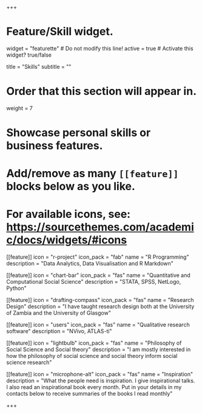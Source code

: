 +++
# Feature/Skill widget.
widget = "featurette"  # Do not modify this line!
active = true  # Activate this widget? true/false

title = "Skills"
subtitle = ""

# Order that this section will appear in.
weight = 7

# Showcase personal skills or business features.
# 
# Add/remove as many `[[feature]]` blocks below as you like.
# 
# For available icons, see: https://sourcethemes.com/academic/docs/widgets/#icons

[[feature]]
  icon = "r-project"
  icon_pack = "fab"
  name = "R Programming"
  description = "Data Analytics, Data Visualisation and R Markdown"
  
[[feature]]
  icon = "chart-bar"
  icon_pack = "fas"
  name = "Quantitative and Computational Social Science"
  description = "STATA, SPSS, NetLogo, Python"  
  
[[feature]]
  icon = "drafting-compass"
  icon_pack = "fas"
  name = "Research Design"
  description = "I have taught research design both at the University of Zambia and the University of Glasgow"

[[feature]]
  icon = "users"
  icon_pack = "fas"
  name = "Qualitative research software"
  description = "NVivo, ATLAS-ti"  
  
  
[[feature]]
  icon = "lightbulb"
  icon_pack = "fas"
  name = "Philosophy of Social Science and Social theory"
  description = "I am mostly interested in how the philosophy of social science and social theory inform social science research"    

[[feature]]
  icon = "microphone-alt"
  icon_pack = "fas"
  name = "Inspiration"
  description = "What the people need is inspiration. I give inspirational talks. I also read an inspirational book every month. Put in your details in my contacts below to receive summaries of the books I read monthly" 

+++
